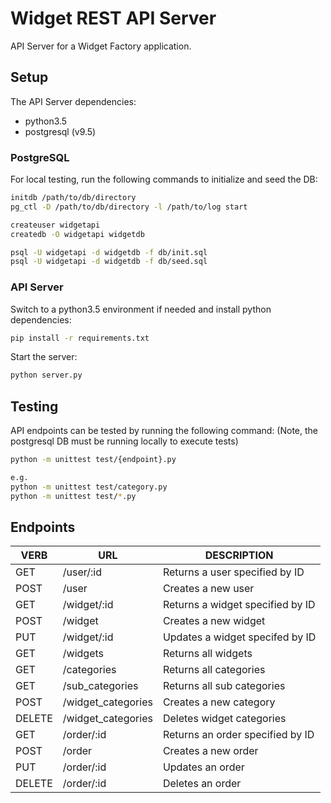 # Widget REST API Server

API Server for a Widget Factory application.

## Setup
The API Server dependencies:
- python3.5
- postgresql (v9.5)

### PostgreSQL
For local testing, run the following commands to initialize and seed the DB:

```sh
initdb /path/to/db/directory
pg_ctl -D /path/to/db/directory -l /path/to/log start

createuser widgetapi
createdb -O widgetapi widgetdb

psql -U widgetapi -d widgetdb -f db/init.sql
psql -U widgetapi -d widgetdb -f db/seed.sql
```

### API Server
Switch to a python3.5 environment if needed and install python dependencies:
```sh
pip install -r requirements.txt
```

Start the server:

```sh
python server.py
```

## Testing
API endpoints can be tested by running the following command:
(Note, the postgresql DB must be running locally to execute tests)

```sh
python -m unittest test/{endpoint}.py

e.g.
python -m unittest test/category.py
python -m unittest test/*.py
```
## Endpoints

| VERB | URL | DESCRIPTION |
| --- | --- | --- |
| GET | /user/:id | Returns a user specified by ID |
| POST | /user | Creates a new user |
| GET | /widget/:id | Returns a widget specified by ID |
| POST | /widget | Creates a new widget |
| PUT | /widget/:id | Updates a widget specifed by ID |
| GET | /widgets | Returns all widgets |
| GET | /categories | Returns all categories |
| GET | /sub_categories | Returns all sub categories |
| POST | /widget_categories | Creates a new category |
| DELETE | /widget_categories | Deletes widget categories |
| GET | /order/:id | Returns an order specified by ID |
| POST | /order | Creates a new order |
| PUT | /order/:id | Updates an order |
| DELETE | /order/:id | Deletes an order |
